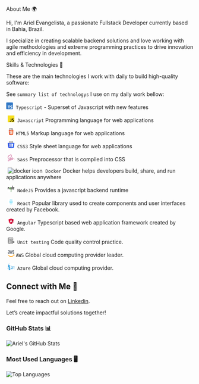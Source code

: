 About Me 🌍

Hi, I'm Ariel Evangelista, a passionate Fullstack Developer currently based in Bahia, Brazil.

I specialize in creating scalable backend solutions and love working with agile methodologies and extreme programming practices to drive innovation and efficiency in development.

Skills & Technologies 🚀

These are the main technologies I work with daily to build high-quality software:

See `summary list of technologys` I use on my daily work bellow:

<img src="./img/typescript.svg" alt="typescript icon" width="18px" height="18px">&nbsp;&nbsp;`Typescript`<img/> - Superset of Javascript with new features

&nbsp;<img src="./img/javascript.svg" alt="javascript icon" width="18px" height="18px"/>&nbsp;&nbsp;`Javascript`<img/>
Programming language for web applications

&nbsp;<img src="./img/html.png" alt="html icon" width="18px" height="18px"/>&nbsp;`HTML5`<img/>
Markup language for web applications

&nbsp;<img src="./img/css.svg" alt="css icon" width="18px" height="18px"/>&nbsp;&nbsp;`CSS3`<img/>
Style sheet language for web applications

&nbsp;<img src="./img/sass.png" alt="sass icon" width="18px" height="18px"/>&nbsp;&nbsp;`Sass`<img/>
Preprocessor that is compiled into CSS

&nbsp;<img src="https://imgs.search.brave.com/Q2rFFa8zjSGdQEpaCCO9yenUPUv4RpTH8Gl-Q3fViqU/rs:fit:860:0:0/g:ce/aHR0cHM6Ly9vcGVu/Y29udGFpbmVycy5v/cmcvaW1nL21lbWJl/ci1sb2dvcy9kb2Nr/ZXIucG5n" alt="docker icon" width="18px" height="18px"/>&nbsp;&nbsp;`Docker`<img/> Docker helps developers build, share, and run applications anywhere

&nbsp;<img src="./img/nodejs.svg" alt="nodejs icon" width="18px" height="18px"/>&nbsp;&nbsp;`NodeJS`<img/>
Provides a javascript backend runtime

&nbsp;<img src="./img/react.svg" alt="react icon" width="18px" height="18px"/>&nbsp;&nbsp;`React`<img/>
Popular library used to create components and user interfaces created by Facebook.

&nbsp;<img src="./img/angular.svg" alt="angular icon" width="18px" height="18px"/>&nbsp;&nbsp;`Angular`<img/>
Typescript based web application framework created by Google.

&nbsp;<img src="./img/unit-test.svg" alt="unit test icon" width="18px" height="18px" />&nbsp;&nbsp;`Unit testing`<img/>
Code quality control practice.

&nbsp;<img src="./img/aws.svg" alt="aws icon" width="18px" height="18px" />&nbsp;`AWS`<img/>
Global cloud computing provider leader.

&nbsp;<img src="./img/azure.svg" alt="azure icon" width="18px" height="18px" />&nbsp;&nbsp;`Azure`<img/>
Global cloud computing provider.

## Connect with Me 💬

Feel free to reach out on [Linkedin](https://www.linkedin.com/in/ariel-evangelista/).

Let’s create impactful solutions together!

### GitHub Stats 📊

![Ariel's GitHub Stats](https://github-readme-stats.vercel.app/api?username=GitArika&show_icons=true&theme=radical)

### Most Used Languages 🖥️

![Top Languages](https://github-readme-stats.vercel.app/api/top-langs/?username=GitArika&layout=compact&theme=radical)




